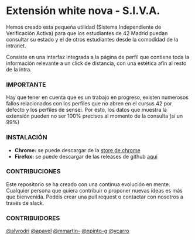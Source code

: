 # Extensión white nova - S.I.V.A.

Hemos creado esta pequeña utilidad (Sistema Independiente de Verificación Activa) para que los estudiantes de 42 Madrid puedan consultar su estado y el de otros estudiantes desde la comodidad de la intranet.

Consiste en una interfaz integrada a la página de perfil que contiene toda la información relevante a un click de distancia, con una estética afín al resto de la intra.

### IMPORTANTE

Hay que tener en cuenta que es un trabajo en progreso, existen numerosos fallos relacionados con los perfiles que no abren en el cursus 42 por defecto y los perfiles de sensei. Por esto, los datos que muestra la extensión pueden no ser 100% precisos al momento de la consulta (sí un 99%)

### INSTALACIÓN

- **Chrome:** se puede descargar de la [store de chrome](https://chrome.google.com/webstore/detail/intra42nova/fnehnflgpiaemngoknikolkcgcigabhc)
- **Firefox:** se puede descargar de las releases de github [aquí](https://github.com/Bidijoe45/white-nova-extension/releases/latest/download/intra42whitenova-firefox.xpi)


### CONTRIBUCIONES

Este repositorio se ha creado con una continua evolución en mente. Cualquier persona que quiera contribuir o proponer nuevas ideas es más que bienvenida. Podéis crear una pull request o contactar con nosotros a través de slack.

### CONTRIBUIDORES

[@alvrodri](https://github.com/alvrodri)
[@apavel](https://github.com/Bidijoe45)
[@mmartin-](https://github.com/Mariomm-marti)
[@npinto-g](https://github.com/bororama)
[@ycarro](https://github.com/m00nbyt3)
